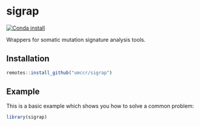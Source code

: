 
# sigrap

<!-- badges: start -->

[![Conda
install](https://anaconda.org/umccr/r-sigrap/badges/installer/conda.svg)](https://anaconda.org/umccr/r-sigrap)
<!-- badges: end -->

Wrappers for somatic mutation signature analysis tools.

## Installation

``` r
remotes::install_github("umccr/sigrap")
```

## Example

This is a basic example which shows you how to solve a common problem:

``` r
library(sigrap)
```
